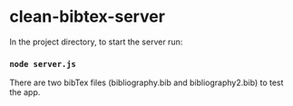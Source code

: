# clean-bibtex-server

In the project directory, to start the server run:

### `node server.js`

There are two bibTex files (bibliography.bib and bibliography2.bib) to test the app.
